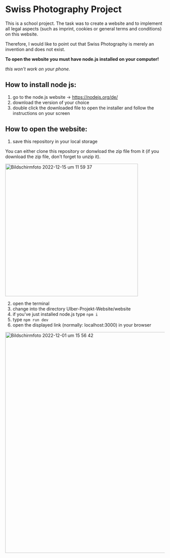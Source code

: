 # Swiss Photography Project
This is a school project. The task was to create a website and to implement all legal aspects (such as imprint, cookies or general terms and conditions) on this website.

Therefore, I would like to point out that Swiss Photography is merely an invention and does not exist.

**To open the website you must have node.js installed on your computer!**

_this won't work on your phone._

## How to install node js:
1. go to the node.js website -> https://nodejs.org/de/ 
2. download the version of your choice
3. double click the downloaded file to open the installer and follow the instructions on your screen

## How to open the website:

1. save this repository in your local storage

You can either clone this repository or donwload the zip file from it (if you download the zip file, don't forget to unzip it).

<img width="419" alt="Bildschirmfoto 2022-12-15 um 11 59 37" src="https://user-images.githubusercontent.com/112116868/207842761-5b46e530-5380-4f8e-b186-4a579d87e19a.png">


2. open the terminal
3. change into the directory Ulber-Projekt-Website/website
4. if you've just installed node.js type ```npm i```
5. type ```npm run dev```
6. open the displayed link (normally: localhost:3000) in your browser
<img width="698" alt="Bildschirmfoto 2022-12-01 um 15 56 42" src="https://user-images.githubusercontent.com/112116868/205085488-b1772211-8e79-4b80-9dd5-3cfdd81bb978.png">
